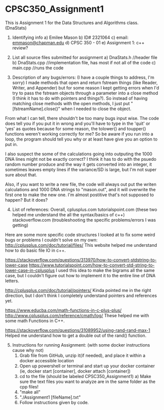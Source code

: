 # CPSC350_Assignment1
This is Assignment 1 for the Data Structures and Algorithms class. (DnaStats)

1) Identifying info 
	a) Emilee Mason
	b) ID# 2321064 
	c) email:  emmason@chapman.edu
	d) CPSC 350 - 01
	e) Assignment 1: c++ review? 

2) List all source files submitted for assignment 
	a) DnaStats.h //header file 
	b) DnaStats.cpp //implementation file, has most if not all of the code
	c) main.cpp //runs the code

3) Description of any bugs/errors:
(I have a couple things to address, I'm sorry)
I made methods that open and return fstream things (like Reader, Writer, and Appender) but for some reason I kept 
getting errors when I'd try to pass the fstream objects through a parameter into a close method (I think it has to
do with pointers and things?). So instead of having matching close methods with the open methods, I just put 
"[fstreamName].close()" when I needed to close the object.

From what I can tell, there shouldn't be too many bugs input wise. The code does tell you if you put it in wrong and
 you'll have to type in the 'quit' or 'yes' as quotes because for some reason, the tolower() and toupper() functions
weren't working correctly for me? So be aware if you run into a loop, the program should tell you why or at least have 
give you an option to put in. 

I also suspect the some of the calculations going into outputing the 1000 DNA lines might not be exactly correct? I 
think it has to do with the psuedo random number produce and the way it gets converted into an integer, it sometimes
leaves empty lines if the variance/SD is large, but I'm not super sure about that. 

Also, if you want to write a new file, the code will always out put the writen calculations and 1000 DNA strings 
to "mason.out", and it will overwrite the first one to make the new one. I'm almost postitive that's not supposed
to happen? But it does? 

4) List of references:
Overall,
cplusplus.com
tutorialspoint.com (these two helped me understand the all the syntax/basics of c++)
stackoverflow.com (troubleshooting the specific problems/errors I was getting)

Here are some more specific code structures I looked at to fix some weird bugs or problems I couldn't solve on my own:
http://cplusplus.com/doc/tutorial/files/ 
This website helped me understand how to do basic file IO in c++.

https://stackoverflow.com/questions/313970/how-to-convert-stdstring-to-lower-case
https://www.tutorialspoint.com/how-to-convert-std-string-to-lower-case-in-cplusplus
I used this idea to make the bigrams all the same case, but I couldn't figure out how to implement it to the entire
line of DNA letters.

http://cplusplus.com/doc/tutorial/pointers/
Kinda pointed me in the right direction, but I don't think I completely understand pointers and references yet.

https://www.educba.com/math-functions-in-c-plus-plus/
http://www.cplusplus.com/reference/cmath/log/
These helped me with some math Functions in C++.

https://stackoverflow.com/questions/31089952/using-rand-rand-max-1
Helped me understand how to get a double out of the rand() function.

5) Instructions for running Assignment: (with some docker instructions cause why not)
	1) Grab file from GitHub, unzip it(if needed), and place it within a docker accessible location
	2) Open up powershell or terminal and start up your docker container
		(ie, docker start [container], docker attach [container])
	3) cd to the file (should be labeled CPSC350_Assignment1)
		a) Make sure the text files you want to analyze are in the same folder as the cpp files!
	4) "make all"
	5) "./Assignment1 [fileName].txt"
	6) Follow instructions given by code.

